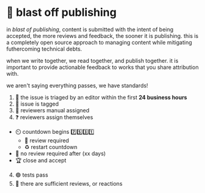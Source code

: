# 🚀 blast off publishing

in _blast of publishing_, content is submitted with the intent of being accepted, the more reviews and feedback, the sooner it is publishing.
this is a completely open source approach to managing content while mitigating futhercoming technical debts. 

when we write together, we read together, and publish together. it is important to provide actionable feedback to works that you share attribution with.

we aren't saying everything passes, we have standards!

1. 🥚 the issue is triaged by an editor within the first __24 business hours__
  1. 📛 issue is tagged
  2. 🧐 reviewers manual assigned
  3. ❓ reviewers assign themselves
  * ⏲️ countdown begins  7️⃣5️⃣3️⃣1️⃣
    * 🤔 review required
    * ♻️ restart countdown
  * 🏁 no review required after (xx days)
  * 🏆  close and accept
  4. 🟢 tests pass
  5. 🌝 there are sufficient reviews, or reactions
